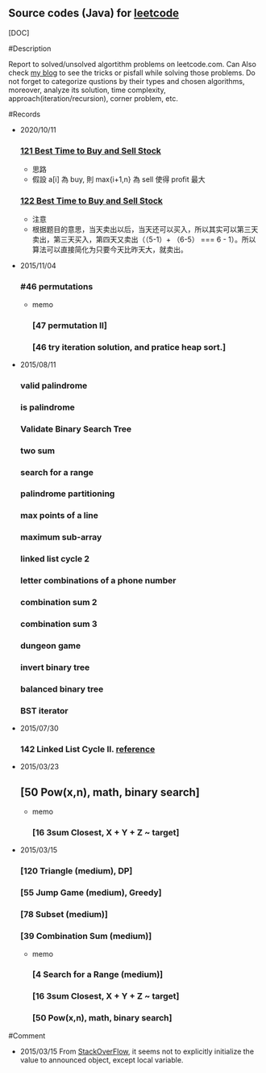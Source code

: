 Source codes (Java) for [leetcode](https://leetcode.com/)
---

[DOC]

#Description

Report to solved/unsolved algortithm problems on leetcode.com. Can Also check [my blog](http://danjog.blogspot.jp/) to see the tricks or pisfall while solving those problems.
Do not forget to categorize qustions by their types and chosen algorithms, moreover, analyze its solution, time complexity, approach(iteration/recursion), corner problem, etc.


#Records

- 2020/10/11
  ### [121 Best Time to Buy and Sell Stock](https://leetcode-cn.com/problems/best-time-to-buy-and-sell-stock/)
    - 思路
     - 假設 a[i] 為 buy, 則 max{i+1,n} 為 sell 使得 profit 最大
     
  ### [122 Best Time to Buy and Sell Stock](https://leetcode-cn.com/problems/best-time-to-buy-and-sell-stock-ii/)
    - 注意
     - 根据题目的意思，当天卖出以后，当天还可以买入，所以其实可以第三天卖出，第三天买入，第四天又卖出（（5-1）+ （6-5） === 6 - 1）。所以算法可以直接简化为只要今天比昨天大，就卖出。


- 2015/11/04
  ### #46 permutations
  - memo
    ### [47 permutation II]
    ### [46 try iteration solution, and pratice heap sort.]

- 2015/08/11
  ### valid palindrome
  ### is palindrome
  ### Validate Binary Search Tree
  ### two sum
  ### search for a range
  ### palindrome partitioning
  ### max points of a line
  ### maximum sub-array
  ### linked list cycle 2
  ### letter combinations of a phone number
  ### combination sum 2
  ### combination sum 3
  ### dungeon game
  ### invert binary tree
  ### balanced binary tree
  ### BST iterator

- 2015/07/30
  ### 142 Linked List Cycle II. [reference](http://blog.csdn.net/kenden23/article/details/13871699)

- 2015/03/23  
  ## [50 Pow(x,n), math, binary search]
  - memo
    ### [16  3sum Closest,  X + Y + Z ~ target]

- 2015/03/15
  ### [120 Triangle (medium), DP]
  ### [55 Jump Game (medium), Greedy]
  ### [78 Subset (medium)]
  ### [39 Combination Sum (medium)]
  - memo
    ### [4 Search for a Range (medium)]
    ### [16  3sum Closest,  X + Y + Z ~ target]
    ### [50   Pow(x,n), math, binary search]


#Comment

- 2015/03/15  From [StackOverFlow](http://stackoverflow.com/questions/3426843/what-is-the-default-initialization-of-an-array-in-java), it seems not to explicitly initialize the value to announced object, except local variable.